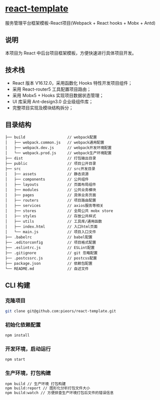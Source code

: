 # [react-template](https://github.com/pieors/react-template) 
服务管理平台框架模板-React项目(Webpack + React hooks + Mobx + Antd)

## 说明
本项目为 React 中后台项目框架模板，方便快速进行具体项目开发。

## 技术栈
- React 版本 V16.12.0，采用函数化 Hooks 特性开发项目组件；
- 采用 React-router5 工具配置项目路由；
- 采用 Mobx5 + Hooks 实现项目数据状态管理；
- UI 库采用 Ant-design3.0 企业级组件库；
- 完整项目实现及模块结构拆分；

## 目录结构

```
├── build                   // webpack配置
│   ├── webpack.common.js   // webpack通用配置
│   ├── webpack.dev.js      // webpack开发环境配置
│   └── webpack.prod.js     // webpack生产环境配置
├── dist                    // 打包输出目录
├── public                  // 项目公开目录
├── src                     // src开发目录
│   ├── assets              // 静态资源
│   ├── components          // 公共组件
│   ├── layouts             // 页面布局组件
│   ├── modules             // 公共业务模块
│   ├── pages               // 具体业务页面
│   ├── routers             // 项目路由配置
│   ├── services            // axios服务等相关
│   ├── stores              // 全局公共 mobx store
│   ├── styles              // 存放公共样式
│   ├── utils               // 工具库/通用函数
│   ├── index.html          // 入口html页面
│   └── main.js             // 项目入口文件
├── .babelrc                // babel配置
├── .editorconfig           // 项目格式配置
├── .eslintrc.js            // ESLint配置
├── .gitignore              // git 忽略配置
├── .postcssrc.js           // postcss配置
├── package.json            // 依赖包配置
└── README.md               // 自述文件
```

## CLI 构建

### 克隆项目

```bash
git clone git@github.com:pieors/react-template.git
```

### 初始化依赖配置

```bash
npm install
```

### 开发环境，启动运行

```bash
npm start
```

### 生产环境，打包构建
```bash
npm build // 生产环境 打包构建
npm build:report // 图形化分析打包文件大小
npm build:watch // 方便排查生产环境打包后文件的错误信息
```